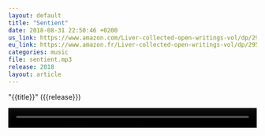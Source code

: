 ```yaml
---
layout: default
title: "Sentient"
date: 2018-08-31 22:50:46 +0200
us_link: https://www.amazon.com/Liver-collected-open-writings-vol/dp/2953100466
eu_link: https://www.amazon.fr/Liver-collected-open-writings-vol/dp/2953100466
categories: music
file: sentient.mp3
release: 2018
layout: article
---
```


"{{title}}" ({{release}})

<video height="40" width="100%" controls>
  <source src="{{file}}" type="video/mp4"/>
  <!-- <source src="movie.ogg" type="video/ogg"> -->
  Your browser does not support the video tag.
</video>